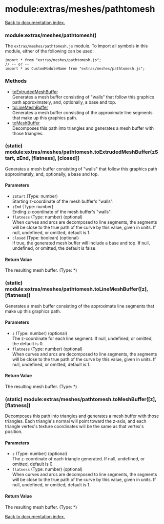 # module:extras/meshes/pathtomesh

[Back to documentation index.](index.md)

<a name='extras_meshes_pathtomesh'></a>
### module:extras/meshes/pathtomesh()

The <code>extras/meshes/pathtomesh.js</code> module.
To import all symbols in this module, either of the following can be used:

    import * from "extras/meshes/pathtomesh.js";
    // -- or --
    import * as CustomModuleName from "extras/meshes/pathtomesh.js";

### Methods

* [toExtrudedMeshBuffer](#extras_meshes_pathtomesh.toExtrudedMeshBuffer)<br>Generates a mesh buffer consisting of "walls" that follow this graphics path approximately, and, optionally, a base and top.
* [toLineMeshBuffer](#extras_meshes_pathtomesh.toLineMeshBuffer)<br>Generates a mesh buffer consisting of the approximate line segments that make up this graphics path.
* [toMeshBuffer](#extras_meshes_pathtomesh.toMeshBuffer)<br>Decomposes this path into triangles and generates a mesh
buffer with those triangles.

<a name='extras_meshes_pathtomesh.toExtrudedMeshBuffer'></a>
### (static) module:extras/meshes/pathtomesh.toExtrudedMeshBuffer(zStart, zEnd, [flatness], [closed])

Generates a mesh buffer consisting of "walls" that follow this graphics path approximately, and, optionally, a base and top.

#### Parameters

* `zStart` (Type: number)<br>Starting z-coordinate of the mesh buffer's "walls".
* `zEnd` (Type: number)<br>Ending z-coordinate of the mesh buffer's "walls".
* `flatness` (Type: number) (optional)<br>When curves and arcs are decomposed to line segments, the segments will be close to the true path of the curve by this value, given in units. If null, undefined, or omitted, default is 1.
* `closed` (Type: boolean) (optional)<br>If true, the generated mesh buffer will include a base and top. If null, undefined, or omitted, the default is false.

#### Return Value

The resulting mesh buffer. (Type: *)

<a name='extras_meshes_pathtomesh.toLineMeshBuffer'></a>
### (static) module:extras/meshes/pathtomesh.toLineMeshBuffer([z], [flatness])

Generates a mesh buffer consisting of the approximate line segments that make up this graphics path.

#### Parameters

* `z` (Type: number) (optional)<br>The z-coordinate for each line segment. If null, undefined, or omitted, the default is 0.
* `flatness` (Type: number) (optional)<br>When curves and arcs are decomposed to line segments, the segments will be close to the true path of the curve by this value, given in units. If null, undefined, or omitted, default is 1.

#### Return Value

The resulting mesh buffer. (Type: *)

<a name='extras_meshes_pathtomesh.toMeshBuffer'></a>
### (static) module:extras/meshes/pathtomesh.toMeshBuffer([z], [flatness])

Decomposes this path into triangles and generates a mesh
buffer with those triangles. Each triangle's normal will point
toward the z-axis, and each triangle vertex's texture coordinates will
be the same as that vertex's position.

#### Parameters

* `z` (Type: number) (optional)<br>The z-coordinate of each triangle generated. If null, undefined, or omitted, default is 0.
* `flatness` (Type: number) (optional)<br>When curves and arcs are decomposed to line segments, the segments will be close to the true path of the curve by this value, given in units. If null, undefined, or omitted, default is 1.

#### Return Value

The resulting mesh buffer. (Type: *)

[Back to documentation index.](index.md)
